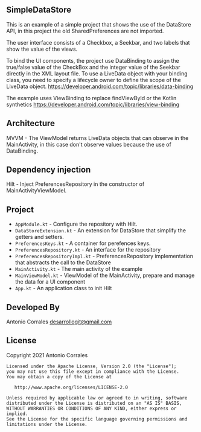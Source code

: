 ## SimpleDataStore
This is an example of a simple project that shows the use of the DataStore API, in this project the old SharedPreferences are not imported. 

The user interface consists of a Checkbox, a Seekbar, and two labels that show the value of the views.

To bind the UI components, the project use DataBinding to assign the true/false value of the CheckBox and the integer value of the Seekbar directly in the XML layout file. To use a LiveData object with your binding class, you need to specify a lifecycle owner to define the scope of the LiveData object.
https://developer.android.com/topic/libraries/data-binding

The example uses ViewBinding to replace findViewById or the Kotlin synthetics
https://developer.android.com/topic/libraries/view-binding

## Architecture
MVVM - The ViewModel returns LiveData objects that can observe in the MainActivity, in this case don't observe values because the use of DataBinding.

## Dependency injection 
Hilt - Inject PreferencesRepository in the constructor of MainActivityViewModel.

## Project
* `AppModule.kt` - Configure the repository with Hilt.
* `DataStoreExtension.kt` - An extension for DataStore that simplify the getters and setters.
* `PreferencesKeys.kt` - A container for perefences keys.
* `PreferencesRepository.kt` - An interface for the repository
* `PreferencesRepositoryImpl.kt` - PreferencesRepository implementation that abstracts the call to the DataStore
* `MainActivity.kt` - The main activity of the example
* `MainViewModel.kt` - ViewModel of the MainActivity, prepare and manage the data for a UI component
* `App.kt` - An application class to init Hilt

## Developed By

Antonio Corrales desarrollogit@gmail.com

## License

Copyright 2021 Antonio Corrales

    Licensed under the Apache License, Version 2.0 (the "License");
    you may not use this file except in compliance with the License.
    You may obtain a copy of the License at

       http://www.apache.org/licenses/LICENSE-2.0

    Unless required by applicable law or agreed to in writing, software
    distributed under the License is distributed on an "AS IS" BASIS,
    WITHOUT WARRANTIES OR CONDITIONS OF ANY KIND, either express or implied.
    See the License for the specific language governing permissions and
    limitations under the License.

